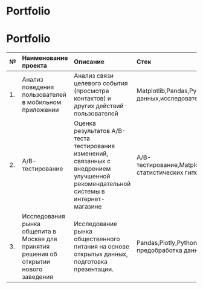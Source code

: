 # Portfolio

# Portfolio
|№| Наименование проекта	                | Описание       |Стек                                          |
|:--|:--------------------------------------|:---------------| :--------------------------------------------|
|1.| Анализ поведения пользователей в мобильном приложении|Анализ связи  целевого события (просмотра контактов) и других действий пользователей|            Matplotlib,Pandas,Python,визуализация данных,исследовательский анализ данных |
|2.| A/B-тестирование|Оценка результатов A/B-теста тестирования изменений, связанных с внедрением улучшенной рекомендательной системы в интернет-магазине|            A/B-тестирование,Matplotlib,Pandas,Python,SciPy,проверка статистических гипотез |                 
|3.| Исследования рынка общепита в Москве для принятия решения об открытии нового заведения|Исследование рынка общественного питания на основе открытых данных, подготовка презентации.|            Pandas,Plotly,Python,Seaborn,визуализация данных, предобработка данных |
